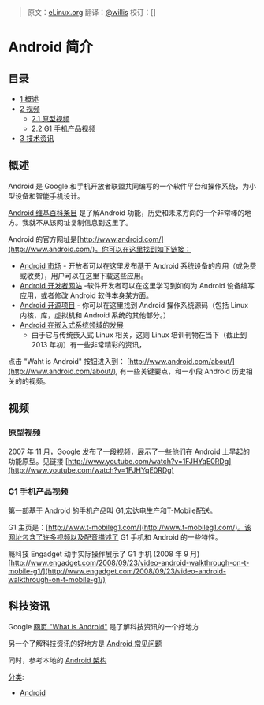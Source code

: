 > 原文：[eLinux.org](http://eLinux.org/Android_Intro "http://eLinux.org/Android_Intro")
> 翻译：[@willis](https://github.com/lovelers)
> 校订：[]


# Android 简介



## 目录

-   [1 概述](#overview)
-   [2 视频](#videos)
    -   [2.1 原型视频](#prototype-video)
    -   [2.2 G1 手机产品视频](#g1-product-video)
-   [3 技术资讯](#technical-information)

## 概述

Android 是 Google 和手机开放者联盟共同编写的一个软件平台和操作系统，为小型设备和智能手机设计。

[Android 维基百科条目](http://en.wikipedia.org/wiki/Google_Android) 是了解Android 功能，历史和未来方向的一个非常棒的地方。我就不从该网址复制信息到这里了。

Android 的官方网址是[http://www.android.com/](http://www.android.com/)。你可以在这里找到如下链接：

-   [Android 市场](http://www.android.com/market/) - 开放者可以在这里发布基于 Android 系统设备的应用（或免费或收费），用户可以在这里下载这些应用。
-   [Android 开发者网站](http://developer.android.com/index.html) -软件开发者可以在这里学习到如何为 Android 设备编写应用，或者修改 Android 软件本身某方面。
-   [Android 开源项目](http://source.android.com/) - 你可以在这里找到 Android 操作系统源码（包括 Linux 内核，库，虚拟机和 Android 系统的其他部分。）
-   [Android 在嵌入式系统领域的发展](https://training.linuxfoundation.org/free-linux-training/download-training-materials/growth-of-android-in-embedded-systems)
    - 由于它与传统嵌入式 Linux 相关，这则 Linux 培训刊物在当下（截止到 2013 年初）有一些非常精彩的资讯，

点击 "Waht is Android" 按钮进入到： [http://www.android.com/about/](http://www.android.com/about/), 有一些关键要点，和一小段 Android 历史相关的的视频。

## 视频

### 原型视频

2007 年 11 月，Google 发布了一段视频，展示了一些他们在 Android 上早起的功能原型。见链接 [http://www.youtube.com/watch?v=1FJHYqE0RDg](http://www.youtube.com/watch?v=1FJHYqE0RDg)

### G1 手机产品视频

第一部基于 Android 的手机产品叫 G1,宏达电生产和T-Mobile配送。

G1 主页是：[http://www.t-mobileg1.com/](http://www.t-mobileg1.com/)。该网址包含了许多视频以及配音描述了 G1 手机和 Android 的一些特性。

瘾科技 Engadget 动手实际操作展示了 G1 手机 (2008 年 9 月)[http://www.engadget.com/2008/09/23/video-android-walkthrough-on-t-mobile-g1/](http://www.engadget.com/2008/09/23/video-android-walkthrough-on-t-mobile-g1/)

## 科技资讯

Google [网页 "What is Android"](http://developer.android.com/guide/basics/what-is-android.html%7C) 是了解科技资讯的一个好地方

另一个了解科技资讯的好地方是 [Android 常见问题](http://android-dls.com/wiki/index.php?title=Android_FAQ)

同时，参考本地的 [Android 架构](http://eLinux.org/Android_Architecture "Android Architecture")

[分类](http://eLinux.org/Special:Categories "Special:Categories"):

-   [Android](http://eLinux.org/Category:Android "Category:Android")

